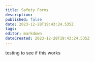 ```yaml
---
title: Safety Forms
description: 
published: false
date: 2023-12-28T19:43:24.535Z
tags: 
editor: markdown
dateCreated: 2023-12-28T19:43:24.535Z
---
```


testing to see if this works